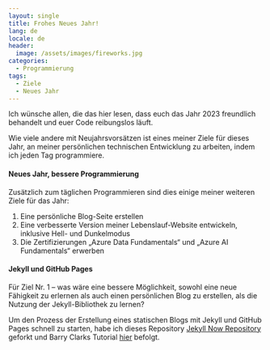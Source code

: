 ```yaml
---
layout: single
title: Frohes Neues Jahr!
lang: de
locale: de
header:
  image: /assets/images/fireworks.jpg
categories:
  - Programmierung
tags:
  - Ziele
  - Neues Jahr
---
```


Ich wünsche allen, die das hier lesen, dass euch das Jahr 2023 freundlich behandelt und euer Code reibungslos läuft.

Wie viele andere mit Neujahrsvorsätzen ist eines meiner Ziele für dieses Jahr, an meiner persönlichen technischen Entwicklung zu arbeiten, indem ich jeden Tag programmiere.

#### Neues Jahr, bessere Programmierung

Zusätzlich zum täglichen Programmieren sind dies einige meiner weiteren Ziele für das Jahr:

1. Eine persönliche Blog-Seite erstellen  
2. Eine verbesserte Version meiner Lebenslauf-Website entwickeln, inklusive Hell- und Dunkelmodus  
3. Die Zertifizierungen „Azure Data Fundamentals“ und „Azure AI Fundamentals“ erwerben  

#### Jekyll und GitHub Pages

Für Ziel Nr. 1 – was wäre eine bessere Möglichkeit, sowohl eine neue Fähigkeit zu erlernen als auch einen persönlichen Blog zu erstellen, als die Nutzung der Jekyll-Bibliothek zu lernen?

Um den Prozess der Erstellung eines statischen Blogs mit Jekyll und GitHub Pages schnell zu starten, habe ich dieses Repository [Jekyll Now Repository](https://github.com/barryclark/jekyll-now) geforkt und Barry Clarks Tutorial [hier](https://www.smashingmagazine.com/2014/08/build-blog-jekyll-github-pages/) befolgt.
